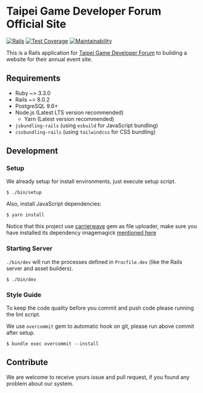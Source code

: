 Taipei Game Developer Forum Official Site
===
[![Rails](https://github.com/TGDF/official-site/actions/workflows/main.yml/badge.svg)](https://github.com/TGDF/official-site/actions/workflows/main.yml) [![Test Coverage](https://api.codeclimate.com/v1/badges/d73d789d1d5f95957421/test_coverage)](https://codeclimate.com/github/TGDF/official-site/test_coverage) [![Maintainability](https://api.codeclimate.com/v1/badges/d73d789d1d5f95957421/maintainability)](https://codeclimate.com/github/TGDF/official-site/maintainability)

This is a Rails application for [Taipei Game Developer Forum](https://tgdf.tw) to building a website for their annual event site.

## Requirements

* Ruby ~> 3.3.0
* Rails ~> 8.0.2
* PostgreSQL 9.6+
* Node.js (Latest LTS version recommended)
  * Yarn (Latest version recommended)
* `jsbundling-rails` (using `esbuild` for JavaScript bundling)
* `cssbundling-rails` (using `tailwindcss` for CSS bundling)

## Development

### Setup

We already setup for install environments, just execute setup script.

```
$ ./bin/setup
```

Also, install JavaScript dependencies:
```
$ yarn install
```

Notice that this project use [carrierwave](https://github.com/carrierwaveuploader/carrierwave#adding-versions) gem as file uploader, make sure you have installed its dependency imagemagick [mentioned here](https://github.com/carrierwaveuploader/carrierwave#adding-versions)

### Starting Server

`./bin/dev` will run the processes defined in `Procfile.dev` (like the Rails server and asset builders).

```
$ ./bin/dev
```

### Style Guide

To keep the code quality before you commit and push code please running the lint script.


We use `overcommit` gem to automatic hook on git, please run above commit after setup.

```
$ bundle exec overcommit --install
```

## Contribute

We are welcome to receive yours issue and pull request, if you found any problem about our system.

